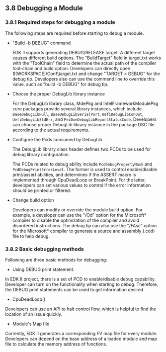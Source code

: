 <!--- @file
  3.8 Debugging a Module

  Copyright (c) 2010-2018, Intel Corporation. All rights reserved.<BR>

  Redistribution and use in source (original document form) and 'compiled'
  forms (converted to PDF, epub, HTML and other formats) with or without
  modification, are permitted provided that the following conditions are met:

  1) Redistributions of source code (original document form) must retain the
     above copyright notice, this list of conditions and the following
     disclaimer as the first lines of this file unmodified.

  2) Redistributions in compiled form (transformed to other DTDs, converted to
     PDF, epub, HTML and other formats) must reproduce the above copyright
     notice, this list of conditions and the following disclaimer in the
     documentation and/or other materials provided with the distribution.

  THIS DOCUMENTATION IS PROVIDED BY TIANOCORE PROJECT "AS IS" AND ANY EXPRESS OR
  IMPLIED WARRANTIES, INCLUDING, BUT NOT LIMITED TO, THE IMPLIED WARRANTIES OF
  MERCHANTABILITY AND FITNESS FOR A PARTICULAR PURPOSE ARE DISCLAIMED. IN NO
  EVENT SHALL TIANOCORE PROJECT  BE LIABLE FOR ANY DIRECT, INDIRECT, INCIDENTAL,
  SPECIAL, EXEMPLARY, OR CONSEQUENTIAL DAMAGES (INCLUDING, BUT NOT LIMITED TO,
  PROCUREMENT OF SUBSTITUTE GOODS OR SERVICES; LOSS OF USE, DATA, OR PROFITS;
  OR BUSINESS INTERRUPTION) HOWEVER CAUSED AND ON ANY THEORY OF LIABILITY,
  WHETHER IN CONTRACT, STRICT LIABILITY, OR TORT (INCLUDING NEGLIGENCE OR
  OTHERWISE) ARISING IN ANY WAY OUT OF THE USE OF THIS DOCUMENTATION, EVEN IF
  ADVISED OF THE POSSIBILITY OF SUCH DAMAGE.

-->

## 3.8 Debugging a Module

### 3.8.1 Required steps for debugging a module

The following steps are required before starting to debug a module.

* "Build -b DEBUG" command

  EDK II supports generating DEBUG/RELEASE target. A different target causes
  different build options. The "BuildTarget" field in target.txt works with the
  "ToolChain" field to determine the actual path of the compiler tool-chain and
  build option. Developers can directly open $(WORKSPACE)\Conf\target.txt 
  and change "TARGET = DEBUG" for the debug tip. Developers also can use the command line to override this value, such as "build -b DEBUG" for debug tip.

* Choose the proper DebugLib library instance

  For the DebugLib library class, MdePkg and IntelFrameworkModulePkg core
  packages provide several library instances, which include `BaseDebugLibNull`,
  `BaseDebugLibSerialPort`, `UefiDebugLibConOut`, `UefiDebugLibStdErr`, and
  `PeiDxeDebugLibReportStatusCode`. Developers can choose proper DebugLib library
  instance in the package DSC file according to the actual requirements.

* Configure the Pcds consumed by DebugLib

  The DebugLib library class header defines two PCDs to be used for debug library
  configuration.
  
  The PCDs related to debug ability include `PcdDebugPropertyMask` and
  `PcdDebugPrintErrorLevel`. The former is used to control enable/disable
  print/assert abilities, and determines if the ASSERT macro is implemented
  through CpuDeadLoop or BreakPoint. For the latter, developers can set various
  values to control if the error information should be printed or filtered.

* Change build option

  Developers can modify or override the module build option. For example, a
  developer can use the "/Od" option for the Microsoft* compiler to disable the
  optimization of the compiler and avoid disordered instructions. The debug tip
  can also use the "/FAsc" option for the Microsoft* compiler to generate a
  source and assembly (.cod) file to help debug.

### 3.8.2 Basic debugging methods

Following are three basic methods for debugging:

* Using DEBUG print statement.

In EDK II project, there is a set of PCD to enable/disable debug capability.
Developer can turn on the functionality when starting to debug. Therefore, the
DEBUG print statements can be used to get information desired.

* CpuDeadLoop()

Developers can use an API to halt control flow, which is helpful to find the
location of an issue quickly.

* Module's Map file

Currently, EDK II generates a corresponding FV map file for every module.
Developers can depend on the base address of a loaded module and map file to
calculate the memory address of functions.
